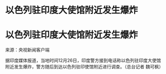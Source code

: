 # 以色列驻印度大使馆附近发生爆炸

# 以色列驻印度大使馆附近发生爆炸

来源：央视新闻客户端

据印度媒体报道，当地时间12月26日，印度警方接到电话称以色列驻印度大使馆附近发生爆炸，警方随后到达以色列驻印使馆附近进行调查。（总台记者 魏可枫）

